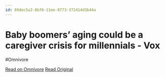 ```yaml
---
id: 69dec5a2-8bf6-11ee-8773-372414d3b44a
---
```


# Baby boomers’ aging could be a caregiver crisis for millennials - Vox
#Omnivore

[Read on Omnivore](https://omnivore.app/me/baby-boomers-aging-could-be-a-caregiver-crisis-for-millennials-v-18c091f4aca)
[Read Original](https://www.vox.com/the-highlight/23850582/millennials-aging-parents-boomers-seniors-family-care-taker)

